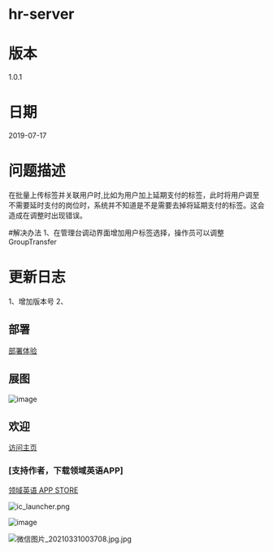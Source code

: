# hr-server

# 版本
1.0.1

# 日期
 2019-07-17

# 问题描述
 在批量上传标签并关联用户时,比如为用户加上延期支付的标签，此时将用户调至不需要延时支付的岗位时，系统并不知道是不是需要去掉将延期支付的标签。这会造成在调整时出现错误。

 #解决办法
 1、在管理台调动界面增加用户标签选择，操作员可以调整
GroupTransfer

# 更新日志
1、增加版本号
2、

## 部署
[部署体验](https://juejin.cn/post/6932129625166479367)

## 展图
![image](https://wx4.sinaimg.cn/mw690/6547935dgy1glzak7s4i8j21b30u0n9q.jpg) 

## 欢迎
[访问主页](https://tdongli.com/)

### [支持作者，下载领域英语APP]
[领域英语 APP STORE ](https://apps.apple.com/cn/app/id1550241884)

![ic_launcher.png](https://i.loli.net/2021/03/31/VMfApJBv8RmFWdl.png)

![image](https://i.loli.net/2021/03/31/rRgu7HNDAzhYbWm.png) 


![微信图片_20210331003708.jpg.jpg](https://i.loli.net/2021/03/31/KTlE2gtxdP69srB.jpg)